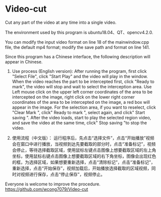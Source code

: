 # Video-cut
Cut any part of the video at any time into a single video.

The environment used by this program is ubuntu18.04、QT、opencv4.2.0.

You can modify the input video format on line 18 of the mainwindow.cpp file, the default mp4 format; modify the save path and format on line 141.

Since this program has a Chinese interface, the following description will appear in Chinese.

1. Use process (English version):
After running the program, first click "Select File", click "Start Play" and the video will play in the window. When the video reaches the part to be intercepted first, click "Ready to mark", the video will stop and wait to select the interception area. Use Left mouse click on the upper left corner coordinates of the area to be intercepted on the image, right click on the lower right corner coordinates of the area to be intercepted on the image, a red box will appear in the image. For the selection area, if you want to reselect, click "Clear Mark ", click" Ready to mark ", select again, and click" Start saving ". After the video loads, start to play the selected region video, and save the video at the same time, click" Stop saving "to stop the video.

2. 使用流程（中文版）：
运行程序后，先点击“选择文件”，点击“开始播放”视频会在窗口中进行播放，当视频到达先要截取的部分时，点击“准备标记”，视频会停止，等待选择截取区域，使用鼠标左键点击图像上想要截取区域的左上角坐标，使用鼠标右键点击图像上想要截取区域的右下角坐标，图像会出现红色的框，为选择区域，如果想要重新选择，点击“清除标记”，点击“准备标记”，重新选择，点击“开始保存”，视频加载后，开始播放选择截取的区域视频，同时对视频进行保存，点击“停止保存”，视频停止。

Everyone is welcome to improve the procedure.
https://github.com/wcong7079/Video-cut
